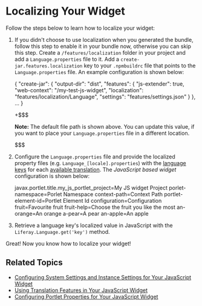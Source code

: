# Localizing Your Widget [](id=localizing-your-portlet)

Follow the steps below to learn how to localize your widget:

1.  If you didn't choose to use localization when you generated the bundle, 
    follow this step to enable it in your bundle now, otherwise you can skip 
    this step. Create a `/features/localization` folder in your project and add 
    a `Language.properties` file to it. Add a `create-jar.features.localization` 
    key to your `.npmbuildrc` file that points to the `Language.properties` 
    file. An example configuration is shown below:

    {
    	"create-jar": {
    		"output-dir": "dist",
    		"features": {
    			"js-extender": true,
    			"web-context": "/my-test-js-widget",
    			"localization": "features/localization/Language",
    			"settings": "features/settings.json"
    		}
    	},
    	...
    }

    +$$$

    **Note:** The default file path is shown above. You can update this value, 
    if you want to place your `Language.properties` file in a different 
    location.

    $$$

2.  Configure the `Language.properties` file and provide the localized property 
    files (e.g. `Language_[locale].properties`) with the 
    [language keys](/develop/tutorials/-/knowledge_base/7-1/localizing-your-application#what-are-language-keys) 
    for each 
    [available translation](/develop/tutorials/-/knowledge_base/7-1/localizing-your-application#what-locales-are-available-by-default). 
    The *JavaScript based widget* configuration is shown below:

    javax.portlet.title.my_js_portlet_project=My JS widget Project
    porlet-namespace=Porlet Namespace
    context-path=Context Path
    portlet-element-id=Portlet Element Id
    configuration=Configuration
    fruit=Favourite fruit
    fruit-help=Choose the fruit you like the most
    an-orange=An orange
    a-pear=A pear
    an-apple=An apple

3.  Retrieve a language key's localized value in JavaScript with the 
    `Liferay.Language.get('key')` method.

Great! Now you know how to localize your widget! 

## Related Topics [](id=related-topics)

- [Configuring System Settings and Instance Settings for Your JavaScript Widget](/develop/tutorials/-/knowledge_base/7-1/configuring-system-settings-and-instance-settings-for-your-js-portlet)
- [Using Translation Features in Your JavaScript Widget](/develop/tutorials/-/knowledge_base/7-1/using-translation-features-in-your-javascript-portlet)
- [Configuring Portlet Properties for Your JavaScript Widget](/develop/tutorials/-/knowledge_base/7-1/configuring-portlet-properties-for-your-js-portlet)
